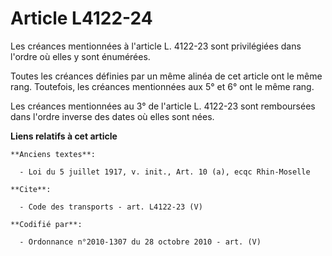 # Article L4122-24

Les créances mentionnées à l'article L. 4122-23 sont privilégiées dans l'ordre où elles y sont énumérées. 

Toutes les créances définies par un même alinéa de cet article ont le même rang. Toutefois, les créances mentionnées aux 5°
et 6° ont le même rang. 

Les créances mentionnées au 3° de l'article L. 4122-23 sont remboursées dans l'ordre inverse des dates où elles sont nées.

**Liens relatifs à cet article**

	**Anciens textes**:

	  - Loi du 5 juillet 1917, v. init., Art. 10 (a), ecqc Rhin-Moselle

	**Cite**:

	  - Code des transports - art. L4122-23 (V)

	**Codifié par**:

	  - Ordonnance n°2010-1307 du 28 octobre 2010 - art. (V)
